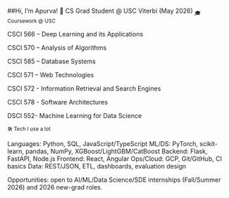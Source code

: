 ##Hi, I’m Apurva! 👋
CS Grad Student @ USC Viterbi (May 2026)
<sub>
🎓 Coursework @ USC </sub>

CSCI 566 – Deep Learning and its Applications

CSCI 570 – Analysis of Algorithms

CSCI 585 – Database Systems

CSCI 571 – Web Technologies

CSCI 572 - Information Retrieval and Search Engines

CSCI 578 - Software Architectures

DSCI 552- Machine Learning for Data Science

<sub>
🛠️ Tech I use a lot</sub>

Languages: Python, SQL, JavaScript/TypeScript
ML/DS: PyTorch, scikit-learn, pandas, NumPy, XGBoost/LightGBM/CatBoost
Backend: Flask, FastAPI, Node.js
Frontend: React, Angular
Ops/Cloud: GCP, Git/GitHub, CI basics
Data: REST/JSON, ETL, dashboards, evaluation design

Opportunities: open to AI/ML/Data Science/SDE internships (Fall/Summer 2026) and 2026 new-grad roles.
